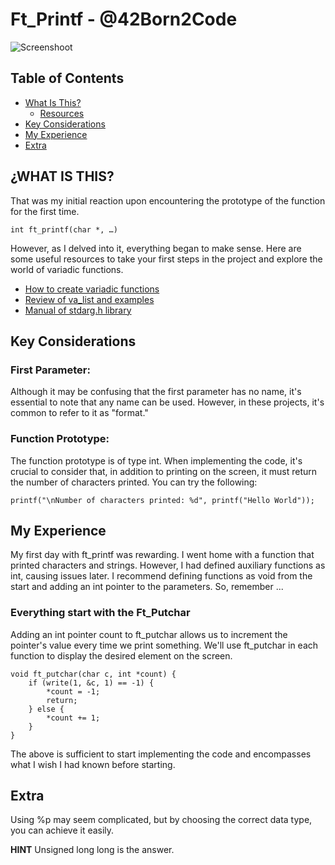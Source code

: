 # Ft_Printf - @42Born2Code

![Screenshoot](https://github.com/freddyfleitas/ftprintf_42/blob/master/ft_printf.png)

## Table of Contents

- [What Is This?](#what-is-this)
  - [Resources](#resources)
- [Key Considerations](#key-considerations)
- [My Experience](#my-experience)
- [Extra](#extra)

## ¿WHAT IS THIS?

That was my initial reaction upon encountering the prototype of the function for the first time.
```
int ft_printf(char *, …)
```
However, as I delved into it, everything began to make sense. Here are some useful resources to take your first steps in the project and explore the world of variadic functions.

- [How to create variadic functions](https://youtu.be/3iX9a_l9W9Y)
- [Review of va_list and examples](https://youtu.be/oDC208zvsdg)
- [Manual of stdarg.h library](https://pubs.opengroup.org/onlinepubs/009695399/basedefs/stdarg.h.html)

## Key Considerations

### First Parameter:

Although it may be confusing that the first parameter has no name, it's essential to note that any name can be used. However, in these projects, it's common to refer to it as "format."

### Function Prototype:

The function prototype is of type int. When implementing the code, it's crucial to consider that, in addition to printing on the screen, it must return the number of characters printed. You can try the following:

```
printf("\nNumber of characters printed: %d", printf("Hello World"));
```
 ## My Experience

My first day with ft_printf was rewarding. I went home with a function that printed characters and strings. However, I had defined auxiliary functions as int, causing issues later. I recommend defining functions as void from the start and adding an int pointer to the parameters. So, remember ...

### Everything start with the Ft_Putchar

Adding an int pointer count to ft_putchar allows us to increment the pointer's value every time we print something. We'll use ft_putchar in each function to display the desired element on the screen.

```
void ft_putchar(char c, int *count) {
    if (write(1, &c, 1) == -1) {
        *count = -1;
        return;
    } else {
        *count += 1;
    }
}
```
The above is sufficient to start implementing the code and encompasses what I wish I had known before starting.

## Extra

Using %p may seem complicated, but by choosing the correct data type, you can achieve it easily.

**HINT** Unsigned long long is the answer.

 

